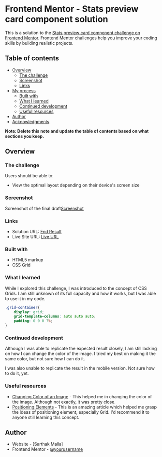 # Frontend Mentor - Stats preview card component solution

This is a solution to the [Stats preview card component challenge on Frontend Mentor](https://www.frontendmentor.io/challenges/stats-preview-card-component-8JqbgoU62). Frontend Mentor challenges help you improve your coding skills by building realistic projects. 

## Table of contents

- [Overview](#overview)
  - [The challenge](#the-challenge)
  - [Screenshot](#screenshot)
  - [Links](#links)
- [My process](#my-process)
  - [Built with](#built-with)
  - [What I learned](#what-i-learned)
  - [Continued development](#continued-development)
  - [Useful resources](#useful-resources)
- [Author](#author)
- [Acknowledgments](#acknowledgments)

**Note: Delete this note and update the table of contents based on what sections you keep.**

## Overview

### The challenge

Users should be able to:

- View the optimal layout depending on their device's screen size

### Screenshot

Screenshot of the final draft[Screenshot](./images/screenshot.png)

### Links

- Solution URL: [End Result](https://sarthakmalla1154.github.io/StatsPreviewCard/)
- Live Site URL: [Live URL](https://sarthakmalla1154.github.io/StatsPreviewCard/)

### Built with

- HTML5 markup
- CSS Grid

### What I learned

While I explored this challenge, I was introduced to the concept of CSS Grids. I am still unknown of its full capacity and how it works, but I was able to use it in my code.

```css
.grid-container{
    display: grid;
    grid-template-columns: auto auto auto;
    padding: 0 0 0 7%;
}
```

### Continued development

Although I was able to replicate the expected result closely, I am still lacking on how I can change the color of the image. I tried my best on making it the same color, but not sure how I can do it.

I was also unable to replicate the result in the mobile version. Not sure how to do it, yet.

### Useful resources

- [Changing Color of an Image](https://stackoverflow.com/questions/7415872/change-color-of-png-image-via-css) - This helped me in changing the color of the image. Although not exactly, it was pretty close.
- [Positioning Elements](https://thoughtbot.com/blog/positioning) - This is an amazing article which helped me grasp the ideas of positioning element, especially Grid. I'd recommend it to anyone still learning this concept.

## Author

- Website - [Sarthak Malla]
- Frontend Mentor - [@yourusername](https://www.frontendmentor.io/profile/yourusername)
